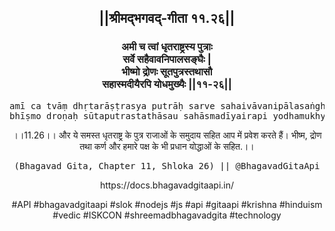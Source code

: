 <center><h2>||श्रीमद्‍भगवद्‍-गीता ११.२६||</h2>
<h3>अमी च त्वां धृतराष्ट्रस्य पुत्राः<br/>सर्वे सहैवावनिपालसङ्घैः |<br/>भीष्मो द्रोणः सूतपुत्रस्तथासौ<br/>सहास्मदीयैरपि योधमुख्यैः ||११-२६||</h3>
<pre>amī ca tvāṃ dhṛtarāṣṭrasya putrāḥ sarve sahaivāvanipālasaṅghaiḥ .<br/>bhīṣmo droṇaḥ sūtaputrastathāsau sahāsmadīyairapi yodhamukhyaiḥ ||11-26||</pre>
<p>।।11.26।। और ये समस्त धृतराष्ट्र के पुत्र राजाओं के समुदाय सहित आप में प्रवेश करते हैं। भीष्म, द्रोण तथा कर्ण और हमारे पक्ष के भी प्रधान योद्धाओं के सहित.।।</p>
<pre>(Bhagavad Gita, Chapter 11, Shloka 26) || @BhagavadGitaApi</pre><p>https://docs.bhagavadgitaapi.in/</p><p>#API #bhagavadgitaapi #slok #nodejs #js #api #gitaapi #krishna #hinduism #vedic #ISKCON #shreemadbhagavadgita #technology</p></center>